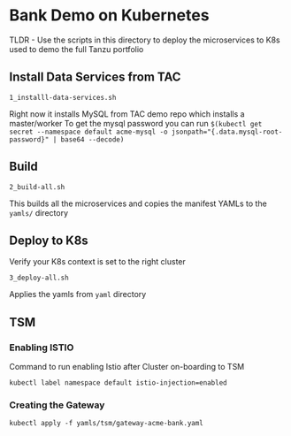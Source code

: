 # Bank Demo on Kubernetes

TLDR - Use the scripts in this directory to deploy the microservices to K8s used to demo the full Tanzu portfolio

## Install Data Services from TAC
 
```shell script
1_installl-data-services.sh
```
Right now it installs MySQL from TAC demo repo which installs a master/worker
To get the mysql password you can run `$(kubectl get secret --namespace default acme-mysql -o jsonpath="{.data.mysql-root-password}" | base64 --decode)`
## Build

```shell script
2_build-all.sh
```
This builds all the microservices and copies the manifest YAMLs to the `yamls/` directory

## Deploy to K8s

Verify your K8s context is set to the right cluster

```shell script
3_deploy-all.sh
```
Applies the yamls from `yaml` directory 


## TSM

### Enabling ISTIO

Command to run enabling Istio after Cluster on-boarding to TSM

```shell script
kubectl label namespace default istio-injection=enabled
```

### Creating the Gateway

```shell script
kubectl apply -f yamls/tsm/gateway-acme-bank.yaml
```

